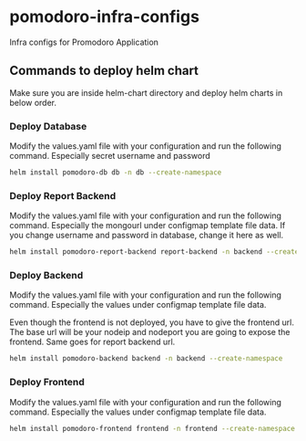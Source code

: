 # pomodoro-infra-configs
Infra configs for Promodoro Application

## Commands to deploy helm chart

Make sure you are inside helm-chart directory and deploy helm charts in below order.

### Deploy Database

Modify the values.yaml file with your configuration and run the following command. Especially secret username and password

```bash
helm install pomodoro-db db -n db --create-namespace
```

### Deploy Report Backend

Modify the values.yaml file with your configuration and run the following command. Especially the mongourl under configmap template file data. If you change username and password in database, change it here as well.

```bash
helm install pomodoro-report-backend report-backend -n backend --create-namespace
```

### Deploy Backend

Modify the values.yaml file with your configuration and run the following command. Especially the values under configmap template file data.

Even though the frontend is not deployed, you have to give the frontend url. The base url will be your nodeip and nodeport you are going to expose the frontend. Same goes for report backend url.

```bash
helm install pomodoro-backend backend -n backend --create-namespace
```

### Deploy Frontend

Modify the values.yaml file with your configuration and run the following command. Especially the values under configmap template file data.

```bash
helm install pomodoro-frontend frontend -n frontend --create-namespace
```
